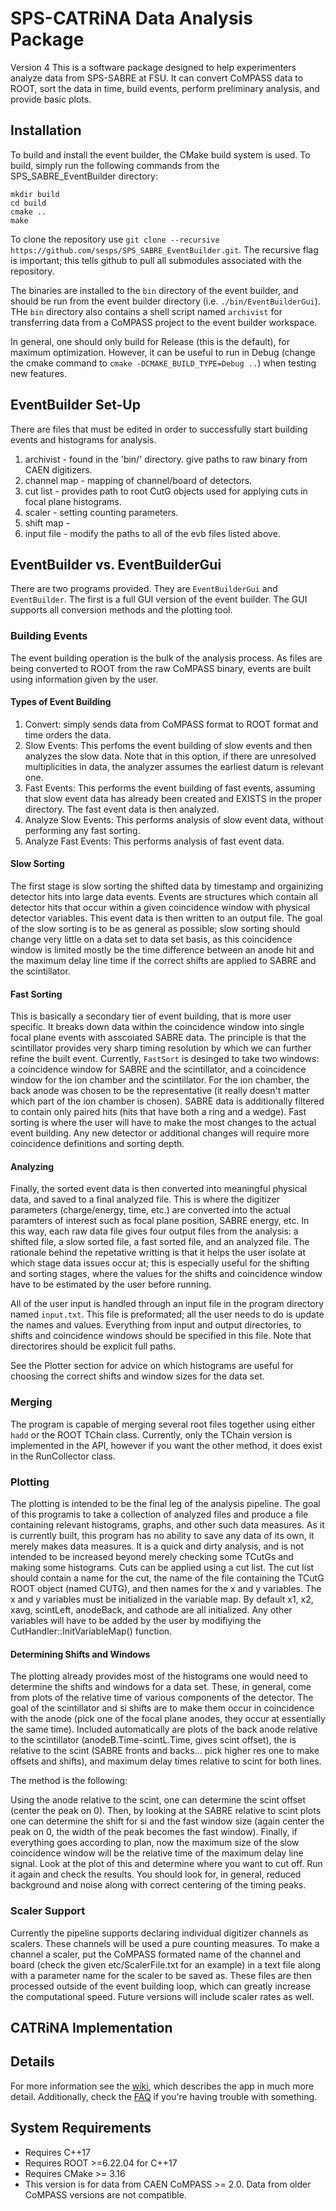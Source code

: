# SPS-CATRiNA Data Analysis Package
Version 4
This is a software package designed to help experimenters analyze data from SPS-SABRE at FSU. 
It can convert CoMPASS data to ROOT, sort the data in time, build events, perform preliminary analysis, and provide basic plots.

## Installation
To build and install the event builder, the CMake build system is used. To build, simply run the following commands from the SPS_SABRE_EventBuilder directory:
```
mkdir build
cd build
cmake ..
make
```

To clone the repository use `git clone --recursive https://github.com/sesps/SPS_SABRE_EventBuilder.git`. The recursive flag is important; this tells github to pull all submodules associated with the repository. 

The binaries are installed to the `bin` directory of the event builder, and should be run from the event builder directory (i.e. `./bin/EventBuilderGui`). THe `bin` directory also contains a shell script named `archivist` for transferring data from a CoMPASS project to the event builder workspace.

In general, one should only build for Release (this is the default), for maximum optimization. However, it can be useful to run in Debug (change the cmake command to `cmake -DCMAKE_BUILD_TYPE=Debug ..`) when testing new features.

## EventBuilder Set-Up 
There are files that must be edited in order to successfully start building events and histograms for analysis. 
1. archivist - found in the 'bin/' directory. give paths to raw binary from CAEN digitizers.
2. channel map - mapping of channel/board of detectors.
3. cut list - provides path to root CutG objects used for applying cuts in focal plane histograms.
4. scaler - setting counting parameters.
5. shift map -  
6. input file - modify the paths to all of the evb files listed above. 

## EventBuilder vs. EventBuilderGui
There are two programs provided. They are `EventBuilderGui` and `EventBuilder`. The first is a full GUI version of the event builder. The GUI supports all conversion methods and the plotting tool.

### Building Events
The event building operation is the bulk of the analysis process. As files are being converted to ROOT from the raw CoMPASS binary, events are built using information given by the user. 

#### Types of Event Building
1. Convert: simply sends data from CoMPASS format to ROOT format and time orders the data.
2. Slow Events: This perfoms the event building of slow events and then analyzes the slow data. Note that in this option, if there are unresolved multiplicities in data, the analyzer assumes the earliest datum is relevant one.
3. Fast Events: This performs the event building of fast events, assuming that slow event data has already been created and EXISTS in the proper directory. The fast event data is then analyzed.
4. Analyze Slow Events: This performs analysis of slow event data, without performing any fast sorting.
5. Analyze Fast Events: This performs analysis of fast event data.
 
#### Slow Sorting
The first stage is slow sorting the shifted data by timestamp and orgainizing detector hits into large data events. Events are structures which contain all detector hits that occur within a given coincidence window with physical detector variables. This event data is then written to an output file. The goal of the slow sorting is to be as general as possible; slow sorting should change very little on a data set to data set basis, as this coincidence window is limited mostly be the time difference between an anode hit and the maximum delay line time if the correct shifts are applied to SABRE and the scintillator.

#### Fast Sorting
This is basically a secondary tier of event building, that is more user specific. It breaks down data within the coincidence window into single focal plane events with asscoiated SABRE data. The principle is that the scintillator provides very sharp timing resolution by which we can further refine the built event. Currently, `FastSort` is desinged to take two windows: a coincidence window for SABRE and the scintillator, and a coincidence window for the ion chamber and the scintillator. For the ion chamber, the back anode was chosen to be the representative (it really doesn't matter which part of the ion chamber is chosen). SABRE data is additionally filtered to contain only paired hits (hits that have both a ring and a wedge). Fast sorting is where the user will have to make the most changes to the actual event building. Any new detector or additional changes will require more coincidence definitions and sorting depth.

#### Analyzing
Finally, the sorted event data is then converted into meaningful physical data, and saved to a  final analyzed file. This is where the digitizer parameters (charge/energy, time, etc.) are converted into the actual paramters of interest such as focal plane position, SABRE energy, etc. In this way,  each raw data file gives four output files from the analysis: a shifted file, a slow sorted file, a fast sorted file, and an analyzed file. The rationale behind the repetative writting is that it helps the user isolate at which stage data issues occur at; this is especially useful for the shifting and sorting stages, where the values for the shifts and coincidence window have to be estimated by the user before running. 

All of the user input is handled through an input file in the program directory named `input.txt`. This file is preformated; all the user needs to do is update the names and values. Everything from input and output directories, to shifts and coincidence windows should be specified in this file. Note that directorires should be explicit full paths.

See the Plotter section for advice on which histograms are useful for choosing the correct shifts and window sizes for the data set.

### Merging
The program is capable of merging several root files together using either `hadd` or the ROOT TChain class. Currently, only the TChain version is implemented in the API, however if you want the other method, it does exist in the RunCollector class.

### Plotting
The plotting is intended to be the final leg of the analysis pipeline. The goal of this programis to take a collection of analyzed files and produce a file containing relevant histograms, graphs, and other such data measures. As it is currently built, this program has no ability to save any data of its own, it merely makes data measures. It is a quick and dirty analysis, and is not intended to be increased beyond merely checking some TCutGs and making some histograms. Cuts can be applied using a cut list. The cut list should contain a name for the cut, the name of the file containing the TCutG ROOT object (named CUTG), and then names for the x and y variables. The x and y variables must be initialized in the variable map. By default x1, x2, xavg, scintLeft, anodeBack, and cathode are all initialized. Any other variables will have to be added by the user by modifiying the CutHandler::InitVariableMap() function. 

#### Determining Shifts and Windows
The plotting already provides most of the histograms one would need to determine the shifts and windows for a data set. These, in general, come from plots of the relative time of various components of the detector. The goal of the scintillator and si shifts are to make them occur in coincidence with the anode (pick one of the focal plane anodes, they occur at essentially the same time). Included automatically are plots of the back anode relative to the scintillator (anodeB.Time-scintL.Time, gives scint offset), the is relative to the scint (SABRE fronts and backs... pick higher res one to make offsets and shifts), and maximum delay times relative to scint for both lines.

The method is the following:

Using the anode relative to the scint, one can determine the scint offset (center the peak on 0). Then, by looking at the SABRE relative to scint plots one can determine the shift for si and the fast window size (again center the peak on 0, the width of the peak becomes the fast window). Finally, if everything goes according to plan, now the maximum size of the slow coincidence window will be the relative time of the maximum delay line signal. Look at the plot of this and determine where you want to cut off. Run it again and check the results. You should look for, in general, reduced background and noise along with correct centering of the timing peaks.

### Scaler Support
Currently the pipeline supports declaring individual digitizer channels as scalers. These channels will be used a pure counting measures. To make a channel a scaler, put the CoMPASS formated name of the channel and board (check the given etc/ScalerFile.txt for an example) in a text file along with a parameter name for the scaler to be saved as. These files are then processed outside of the event building loop, which can greatly increase the computational speed. Future versions will include scaler rates as well.

## CATRiNA Implementation


## Details
For more information see the [wiki](https://github.com/sesps/SPS_SABRE_EventBuilder/wiki), which describes the app in much more detail.
Additionally, check the [FAQ](https://github.com/sesps/SPS_SABRE_EventBuilder/wiki/FAQ) if you're having trouble with something.

## System Requirements
- Requires C++17
- Requires ROOT >=6.22.04 for C++17
- Requires CMake >= 3.16
- This version is for data from CAEN CoMPASS >= 2.0. Data from older CoMPASS versions are not compatible.
